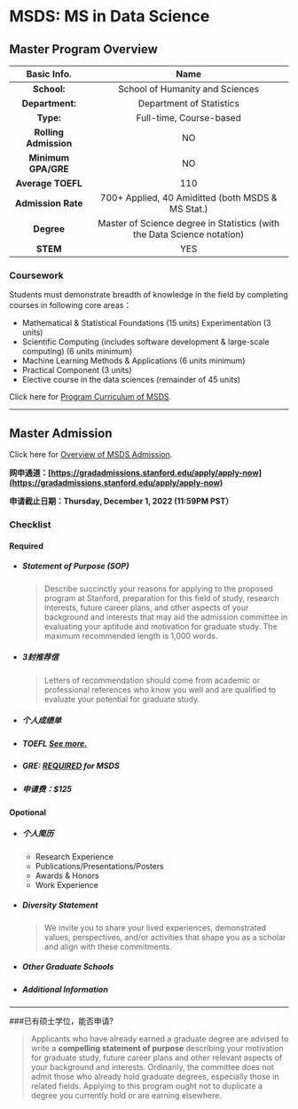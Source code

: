 # MSDS: MS in Data Science

## Master Program Overview
|Basic Info.|Name|
| :---: | :---: |
| **School:** | School of Humanity and Sciences|
| **Department:** |  Department of Statistics |
| **Type:** | Full-time, Course-based |
| **Rolling Admission** | NO |
| **Minimum GPA/GRE** | NO |
| **Average TOEFL** | 110 |
| **Admission Rate** | 700+ Applied, 40 Amiditted (both MSDS & MS Stat.) |
| **Degree** | Master of Science degree in Statistics (with the Data Science notation) |
| **STEM** | YES |



### Coursework

Students must demonstrate breadth of knowledge in the field by completing courses in following core areas：

- Mathematical & Statistical Foundations (15 units)
Experimentation (3 units)
- Scientific Computing (includes software development & large-scale computing) (6 units minimum)
- Machine Learning Methods & Applications (6 units minimum)
- Practical Component (3 units)
- Elective course in the data sciences (remainder of 45 units)

Click here for [Program Curriculum of MSDS](https://statistics.stanford.edu/graduate-programs/statistics-ms/statistics-data-science-curriculum).

---

## Master Admission
Click here for [Overview of MSDS Admission](https://statistics.stanford.edu/msadmissionsms/external-candidates).


**网申通道：[https://gradadmissions.stanford.edu/apply/apply-now](https://gradadmissions.stanford.edu/apply/apply-now)**

**申请截止日期：Thursday, December 1, 2022 (11:59PM PST）**

### Checklist
#### Required
- ##### Statement of Purpose (SOP)
  > Describe succinctly your reasons for applying to the proposed program at Stanford, preparation for this field of study, research interests, future career plans, and other aspects of your background and interests that may aid the admission committee in evaluating your aptitude and motivation for graduate study. The maximum recommended length is 1,000 words.
- ##### 3封推荐信
  > Letters of recommendation should come from academic or professional references who know you well and are qualified to evaluate your potential for graduate study.
- ##### 个人成绩单
- ##### TOEFL [See more.](./MSCS.md/###About)
- ##### GRE: <u>REQUIRED</u> for MSDS
- ##### 申请费：$125

#### Opotional
- ##### 个人简历
  - Research Experience
  - Publications/Presentations/Posters
  - Awards & Honors
  - Work Experience
- ##### Diversity Statement
  > We invite you to share your lived experiences, demonstrated values, perspectives, and/or activities that shape you as a scholar and align with these commitments.
- ##### Other Graduate Schools
- ##### Additional Information

---

###已有硕士学位，能否申请?
> Applicants who have already earned a graduate degree are advised to write a **compelling statement of purpose** describing your motivation for graduate study, future career plans and other relevant aspects of your background and interests. Ordinarily, the committee does not admit those who already hold graduate degrees, especially those in related fields. Applying to this program ought not to duplicate a degree you currently hold or are earning elsewhere.